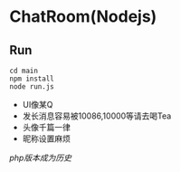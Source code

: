 # ChatRoom(Nodejs)

## Run
```shell
cd main
npm install
node run.js
```



* UI像某Q
* 发长消息容易被10086,10000等请去喝Tea
* 头像千篇一律
* 昵称设置麻烦


*php版本成为历史*